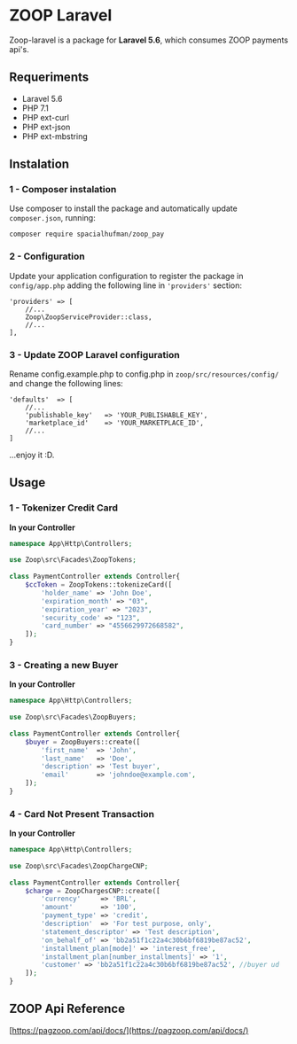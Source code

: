 # ZOOP Laravel

Zoop-laravel is a package for **Laravel 5.6**, which consumes ZOOP payments api's.
## Requeriments

* Laravel 5.6
* PHP 7.1
* PHP ext-curl
* PHP ext-json
* PHP ext-mbstring


## Instalation
### 1 - Composer instalation
Use composer to install the package and automatically update `composer.json`, running:

~~~
composer require spacialhufman/zoop_pay
~~~

### 2 - Configuration
Update your application configuration to register the package in `config/app.php` adding the following line in `'providers'` section:

~~~
'providers' => [
    //...
    Zoop\ZoopServiceProvider::class,
    //...
],
~~~

### 3 - Update ZOOP Laravel configuration
Rename config.example.php to config.php in `zoop/src/resources/config/` and change the following lines:

~~~
'defaults'  => [
    //...
    'publishable_key'   => 'YOUR_PUBLISHABLE_KEY',
    'marketplace_id'    => 'YOUR_MARKETPLACE_ID',
    //...
]
~~~

...enjoy it :D.

## Usage
### 1 - Tokenizer Credit Card
**In your Controller**
```php
namespace App\Http\Controllers;
 
use Zoop\src\Facades\ZoopTokens;
 
class PaymentController extends Controller{
    $ccToken = ZoopTokens::tokenizeCard([
        'holder_name' => 'John Doe',
        'expiration_month' => "03",
        'expiration_year' => "2023",
        'security_code' => "123",
        'card_number' => "4556629972668582",
    ]);
}
```

### 3 - Creating a new Buyer
**In your Controller**
```php
namespace App\Http\Controllers;
 
use Zoop\src\Facades\ZoopBuyers;
 
class PaymentController extends Controller{
    $buyer = ZoopBuyers::create([
        'first_name'  => 'John',
        'last_name'   => 'Doe',
        'description' => 'Test buyer',
        'email'       => 'johndoe@example.com',
    ]);
}
```

### 4 - Card Not Present Transaction
**In your Controller**
```php
namespace App\Http\Controllers;
 
use Zoop\src\Facades\ZoopChargeCNP;
 
class PaymentController extends Controller{
    $charge = ZoopChargesCNP::create([
        'currency'     => 'BRL',
        'amount'       => '100',
        'payment_type' => 'credit',
        'description'  => 'For test purpose, only',
        'statement_descriptor' => 'Test description',
        'on_behalf_of' => 'bb2a51f1c22a4c30b6bf6819be87ac52',
        'installment_plan[mode]' => 'interest_free',
        'installment_plan[number_installments]' => '1',
        'customer' => 'bb2a51f1c22a4c30b6bf6819be87ac52', //buyer ud
    ]);
}
```

## ZOOP Api Reference

[https://pagzoop.com/api/docs/](https://pagzoop.com/api/docs/)

